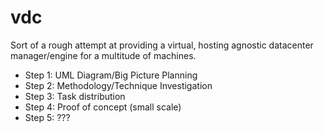 # vdc

Sort of a rough attempt at providing a virtual, hosting agnostic datacenter manager/engine for a multitude of machines.

  *  Step 1: UML Diagram/Big Picture Planning
  *  Step 2: Methodology/Technique Investigation
  *  Step 3: Task distribution
  *  Step 4: Proof of concept (small scale)
  *  Step 5: ???
